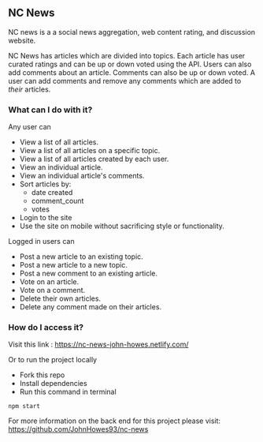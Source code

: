 ## NC News

NC news is a a social news aggregation, web content rating, and discussion website.

NC News has articles which are divided into topics. Each article has user curated ratings and can be up or down voted using the API. Users can also add comments about an article. Comments can also be up or down voted. A user can add comments and remove any comments which are added to _their_ articles.

### What can I do with it?

Any user can

- View a list of all articles.
- View a list of all articles on a specific topic.
- View a list of all articles created by each user.
- View an individual article.
- View an individual article's comments.
- Sort articles by:
  - date created
  - comment_count
  - votes
- Login to the site
- Use the site on mobile without sacrificing style or functionality.

Logged in users can

- Post a new article to an existing topic.
- Post a new article to a new topic.
- Post a new comment to an existing article.
- Vote on an article.
- Vote on a comment.
- Delete their own articles.
- Delete any comment made on their articles.

### How do I access it?

Visit this link : https://nc-news-john-howes.netlify.com/

Or to run the project locally

- Fork this repo
- Install dependencies
- Run this command in terminal

```
npm start
```

For more information on the back end for this project please visit: https://github.com/JohnHowes93/nc-news
